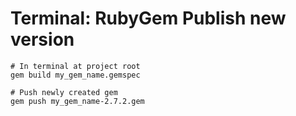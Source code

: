 # Terminal: RubyGem Publish new version

```
# In terminal at project root
gem build my_gem_name.gemspec
```

```
# Push newly created gem
gem push my_gem_name-2.7.2.gem
```

